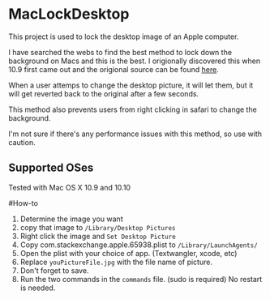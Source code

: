 # MacLockDesktop
This project is used to lock the desktop image of an Apple computer.

I have searched the webs to find the best method to lock down the background on Macs and this is the best. I origionally discovered this when 10.9 first came out and the origional source can be found [here](http://apple.stackexchange.com/questions/65938/how-to-restrict-changing-desktop-wallpaper).

When a user attemps to change the desktop picture, it will let them, but it will get reverted back to the original after a few seconds.

This method also prevents users from right clicking in safari to change the background. 

I'm not sure if there's any performance issues with this method, so use with caution.

## Supported OSes
Tested with Mac OS X 10.9 and 10.10

#How-to
1. Determine the image you want
2. copy that image to `/Library/Desktop Pictures`
3. Right click the image and `Set Desktop Picture`
3. Copy com.stackexchange.apple.65938.plist to `/Library/LaunchAgents/`
4. Open the plist with your choice of app. (Textwangler, xcode, etc)
5. Replace `youPictureFile.jpg` with the file name of picture.
6. Don't forget to save.
7. Run the two commands in the `commands` file. (sudo is required) No restart is needed.

